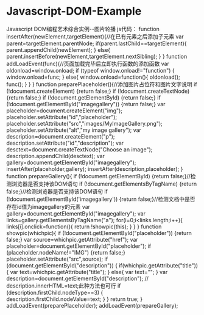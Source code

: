 # Javascript-DOM-Example
Javascript DOM编程艺术综合实例--图片轮播
js代码：
function insertAfter(newElement,targetElement){//在已有元素之后添加子元素
	var parent=targetElement.parentNode;
	if(parent.lastChild==targetElement){
		parent.appendChild(newElement);
	}
	else{
		parent.insertBefore(newElement,targetElement.nextSibling);
	}
}
function addLoadEvent(func){//页面加载完毕后立即执行函数的添加函数
	var oldonload=window.onload;
	if (typeof window.onload!="function") {
		window.onload=func;
	}
	else{
		window.onload=function(){
			oldonload();
			func();
		}
	}
}
function preparePlaceholder(){//添加图片占位符和图片文字说明
		if (!document.createElement) {return false;}
		if (!document.createTextNode) {return false;}
		if (!document.getElementById) {return false;}
		if (!document.getElementById("imagegallery")) {return false;}
		var placeholder=document.createElement("img");
		placeholder.setAttribute("id","placeholder");
		placeholder.setAttribute("src","images/MyImageGallery.png");
		placeholder.setAttribute("alt","my image gallery");
		var description=document.createElement("p");
		description.setAttribute("id","description");
		var desctext=document.createTextNode("Choose an image");
		description.appendChild(desctext);
		var gallery=document.getElementById("imagegallery");
		insertAfter(placeholder,gallery);
		insertAfter(description,placeholder);
	}
function prepareGallery(){
	if (!document.getElementById) {return false;}//检测浏览器是否支持该DOM语句
	if (!document.getElementsByTagName) {return false;}//检测浏览器是否支持该DOM语句
	if (!document.getElementById('imagegallery')) {return false;}//检测文档中是否存在id值为imagegallery的元素
	var gallery=document.getElementById("imagegallery");
	var links=gallery.getElementsByTagName("a");
	for(i=0;i<links.length;i++){
		links[i].onclick=function(){
			return !showpic(this);
		}
	}
}
function showpic(whichpic){
	if (!document.getElementById("placeholder")) {return false;}
	var source=whichpic.getAttribute("href");
	var placeholder=document.getElementById("placeholder");
	if (placeholder.nodeName!="IMG") {return false;}
	placeholder.setAttribute("src",source);
	if (document.getElementById("description")) {
		if(whichpic.getAttribute("title")){
			var text=whichpic.getAttribute("title");
		}
		else{
			var text="";
		}
		var description=document.getElementById("description");
		// description.innerHTML=text;此种方法也可行
		if (description.firstChild.nodeType==3) {
			description.firstChild.nodeValue=text;
		}
	}
	return true;
}
addLoadEvent(preparePlaceholder);
addLoadEvent(prepareGallery);



